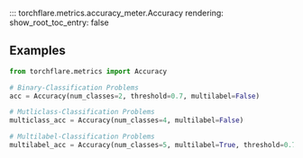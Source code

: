 ::: torchflare.metrics.accuracy_meter.Accuracy
    rendering:
         show_root_toc_entry: false

## Examples

```python
from torchflare.metrics import Accuracy

# Binary-Classification Problems
acc = Accuracy(num_classes=2, threshold=0.7, multilabel=False)

# Mutliclass-Classification Problems
multiclass_acc = Accuracy(num_classes=4, multilabel=False)

# Multilabel-Classification Problems
multilabel_acc = Accuracy(num_classes=5, multilabel=True, threshold=0.7)
```
